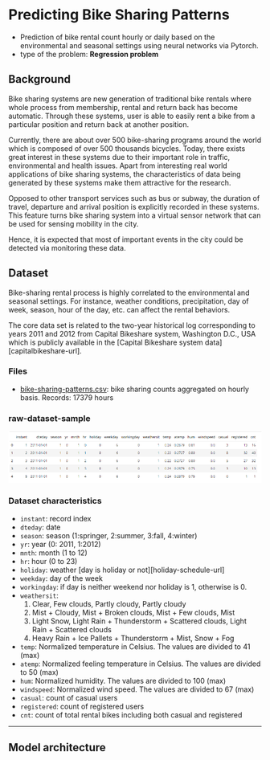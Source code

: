 # Predicting Bike Sharing Patterns
- Prediction of bike rental count hourly or daily based on the environmental and seasonal settings using neural networks via Pytorch.
- type of the problem: __Regression problem__


## Background

Bike sharing systems are new generation of traditional bike rentals where whole process from membership, rental and return back has become automatic. Through these systems, user is able to easily rent a bike from a particular position and return  back at another position.

Currently, there are about over 500 bike-sharing programs around the world which is composed of over 500 thousands bicycles. Today, there exists great interest in these systems due to their important role in traffic,  environmental and health issues. Apart from interesting real world applications of bike sharing systems, the characteristics of data being generated by these systems make them attractive for the research.

Opposed to other transport services such as bus or subway, the duration of travel, departure and arrival position is explicitly recorded in these systems. This feature turns bike sharing system into a virtual sensor network that can be used for sensing mobility in the city.

Hence, it is expected that most of important events in the city could be detected via monitoring these data.



## Dataset

Bike-sharing rental process is highly correlated to the environmental and seasonal settings. For instance, weather conditions, precipitation, day of week, season, hour of the day, etc. can affect the rental behaviors.

The core data set is related to the two-year historical log corresponding to years 2011 and 2012 from Capital Bikeshare system, Washington D.C., USA which is publicly available in the [Capital Bikeshare system data][capitalbikeshare-url].



### Files
  - [bike-sharing-patterns.csv](dataset/raw/bike-sharing-patterns.csv): bike sharing counts aggregated on hourly basis. Records: 17379 hours



### raw-dataset-sample
![raw-dataset-sample.png](raw-dataset-sample.png)

### Dataset characteristics
  - `instant`: record index
  - `dteday`: date
  - `season`: season (1:springer, 2:summer, 3:fall, 4:winter)
  - `yr`: year (0: 2011, 1:2012)
  - `mnth`: month (1 to 12)
  - `hr`: hour (0 to 23)
  - `holiday`: weather [day is holiday or not][holiday-schedule-url]
  - `weekday`: day of the week
  - `workingday`: if day is neither weekend nor holiday is 1, otherwise is 0.
  - `weathersit`:
    1. Clear, Few clouds, Partly cloudy, Partly cloudy
    2. Mist + Cloudy, Mist + Broken clouds, Mist + Few clouds, Mist
    3. Light Snow, Light Rain + Thunderstorm + Scattered clouds, Light Rain + Scattered clouds
    4. Heavy Rain + Ice Pallets + Thunderstorm + Mist, Snow + Fog
  - `temp`: Normalized temperature in Celsius. The values are divided to 41 (max)
  - `atemp`: Normalized feeling temperature in Celsius. The values are divided to 50 (max)
  - `hum`: Normalized humidity. The values are divided to 100 (max)
  - `windspeed`: Normalized wind speed. The values are divided to 67 (max)
  - `casual`: count of casual users
  - `registered`: count of registered users
  - `cnt`: count of total rental bikes including both casual and registered

___

## Model architecture
